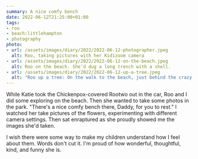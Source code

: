 ```yaml
---
summary: A nice comfy bench
date: 2022-06-12T21:25:00+01:00
tags:
- roo
- beach:littlehampton
- photography
photo:
- url: /assets/images/diary/2022/2022-06-12-photographer.jpeg
  alt: Roo, taking pictures with her Kidizoom camera
- url: /assets/images/diary/2022/2022-06-12-on-the-beach.jpeg
  alt: Roo on the beach. She’d dug a long trench with a shell.
- url: /assets/images/diary/2022/2022-06-12-up-a-tree.jpeg
  alt: "Roo up a tree: On the walk to the beach, just behind the crazy golf, there are some great trees for climbing."
---
```

While Katie took the Chickenpox-covered Rootwo out in the car,  Roo and I did some exploring on the beach. Then she wanted to take some photos in the park. "There's a nice comfy bench there, Daddy, for you to rest." I watched her take pictures of the flowers, experimenting with different camera settings. Then sat enraptured as she proudly showed me the images she'd taken.

I wish there were some way to make my children understand how I feel about them. Words don't cut it. I'm proud of how wonderful, thoughtful, kind, and funny she is. 